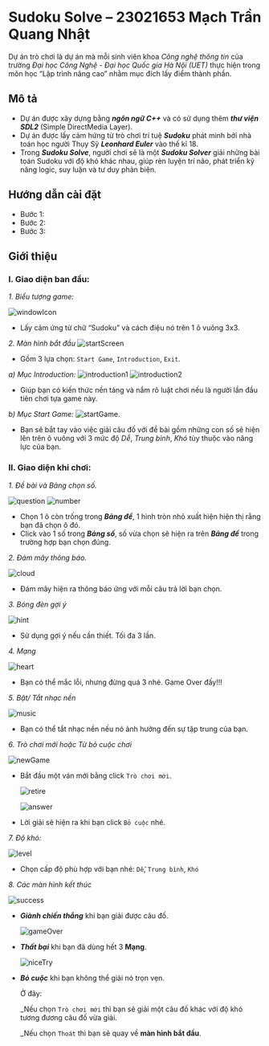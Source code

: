 # Sudoku Solve – 23021653 Mạch Trần Quang Nhật

Dự án trò chơi là dự án mà mỗi sinh viên khoa _Công nghệ thông tin_ của trường _Đại học Công Nghệ - Đại học Quốc gia Hà Nội (UET)_ thực hiện trong môn học “Lập trình nâng cao” nhằm mục đích lấy điểm thành phần.

## **Mô tả**

- Dự án được xây dựng bằng **_ngôn ngữ C++_** và có sử dụng thêm **_thư viện SDL2_** (Simple DirectMedia Layer).
- Dự án được lấy cảm hứng từ trò chơi trí tuệ **_Sudoku_** phát minh bởi nhà toán học người Thụy Sỹ **_Leonhard Euler_** vào thế kỉ 18.
- Trong **_Sudoku Solve_**, người chơi sẽ là một **_Sudoku Solver_** giải những bài toán Sudoku với độ khó khác nhau, giúp rèn luyện trí não, phát triển kỹ năng logic, suy luận và tư duy phản biện.

## **Hướng dẫn cài đặt**

- Bước 1:
- Bước 2:
- Bước 3:

## **Giới thiệu**

### **I. Giao diện ban đầu:**

*1. Biểu tượng game:*
   
![windowIcon](https://github.com/quangnhat09z/Sudoku-Solve/blob/master/cmake-build-debug/MdImages/z5465824266569_522858ba40ccab677a3bf59453ee7009.jpg)

- Lấy cảm ứng từ chữ “Sudoku” và cách điệu nó trên 1 ô vuông 3x3.

*2. Màn hình bắt đầu*
![startScreen](https://github.com/quangnhat09z/Sudoku-Solve/blob/master/cmake-build-debug/MdImages/z5465824266570_a9a65210f4eaa78fe0c668ec4bdb4ef5.jpg)
- Gồm 3 lựa chọn: `Start Game`, `Introduction`, `Exit`.

*a) Mục Introduction:*
![introduction1](https://github.com/quangnhat09z/Sudoku-Solve/blob/master/cmake-build-debug/MdImages/z5465824266568_474049d0543be2dc48ae15e017dbc6f6.jpg)
![introduction2](https://github.com/quangnhat09z/Sudoku-Solve/blob/master/cmake-build-debug/MdImages/z5465824266518_a118e46955c554ffe36cc8fbbe58f2b9.jpg)
- Giúp bạn có kiến thức nền tảng và nắm rõ luật chơi nếu là người lần đầu tiên chơi tựa game này.
  
*b) Mục Start Game:*
![startGame](https://github.com/quangnhat09z/Sudoku-Solve/blob/master/cmake-build-debug/MdImages/z5465824266482_3e280f19ade8d02687f56423e8a5684c.jpg).

- Bạn sẽ bắt tay vào việc giải câu đố với đề bài gồm những con số sẽ hiện lên trên ô vuông với 3 mức độ _Dễ_, _Trung bình_, _Khó_ tùy thuộc vào năng lực của bạn.

### **II. Giao diện khi chơi:**

*1. Đề bài và Bảng chọn số.*
   
   ![question](https://github.com/quangnhat09z/Sudoku-Solve/blob/master/cmake-build-debug/MdImages/z5465824266481_98498f68e8a36e3b52ee2240270a6556.jpg)     ![number](https://github.com/quangnhat09z/Sudoku-Solve/blob/master/cmake-build-debug/MdImages/z5465824266441_f936fbcbd8f87cf185943357adc890dd.jpg)

- Chọn 1 ô còn trống trong **_Bảng đề_**, 1 hình tròn nhỏ xuất hiện hiện thị rằng bạn đã chọn ô đó.
- Click vào 1 số trong **_Bảng số_**, số vừa chọn sẽ hiện ra trên **_Bảng đề_** trong trường hợp bạn chọn đúng.

*2. Đám mây thông báo.*
   
   ![cloud](https://github.com/quangnhat09z/Sudoku-Solve/blob/master/cmake-build-debug/MdImages/z5465824266439_579946fc6901cf94a133a71a125a9e63.jpg)
- Đám mây hiện ra thông báo ứng với mỗi câu trả lời bạn chọn.


*3. Bóng đèn gợi ý*
   
   ![hint](https://github.com/quangnhat09z/Sudoku-Solve/blob/master/cmake-build-debug/MdImages/z5465824218232_bf2574215ba80f46e2e2c46b906f31c2.jpg)

- Sử dụng gợi ý nếu cần thiết. Tối đa 3 lần.

*4. Mạng*
   
   ![heart](https://github.com/quangnhat09z/Sudoku-Solve/blob/master/cmake-build-debug/MdImages/z5465824218184_b5fb9516c37aff5740cc25281264b355.jpg)

- Bạn có thể mắc lỗi, nhưng đừng quá 3 nhé. Game Over đấy!!!

*5. Bật/ Tắt nhạc nền*
   
   ![music](https://github.com/quangnhat09z/Sudoku-Solve/blob/master/cmake-build-debug/MdImages/z5465824218153_c0c5c73c05c0cf043bc1a12d8753e034.jpg)

- Bạn có thể tắt nhạc nền nếu nó ảnh hưởng đến sự tập trung của bạn.

*6. Trò chơi mới hoặc Từ bỏ cuộc chơi*
   
  ![newGame](https://github.com/quangnhat09z/Sudoku-Solve/blob/master/cmake-build-debug/MdImages/Screenshot%202024-05-22%20204537.png)

- Bắt đầu một ván mới bằng click `Trò chơi mới`.
  
  ![retire](https://github.com/quangnhat09z/Sudoku-Solve/blob/master/cmake-build-debug/MdImages/Screenshot%202024-05-22%20204549.png)
  
  ![answer](https://github.com/quangnhat09z/Sudoku-Solve/blob/master/cmake-build-debug/MdImages/z5465824218113_21b295a4ab1aab2fd4c9b85bfe18660d.jpg)

- Lời giải sẽ hiện ra khi bạn click `Bỏ cuộc` nhé.

*7. Độ khó:*

  ![level](https://github.com/quangnhat09z/Sudoku-Solve/blob/master/cmake-build-debug/MdImages/z5465824169635_3248493f5c7c3f19082b2480a8b41ccf.jpg)

- Chọn cấp độ phù hợp với bạn nhé: `Dễ`, `Trung bình`, `Khó`

*8. Các màn hình kết thúc*
   
   ![success](https://github.com/quangnhat09z/Sudoku-Solve/blob/master/cmake-build-debug/MdImages/z5465824169751_6f950d0c3483a5f3fd04400464fb33a9.jpg)

- **_Giành chiến thắng_** khi bạn giải được câu đố.
  
   ![gameOver](https://github.com/quangnhat09z/Sudoku-Solve/blob/master/cmake-build-debug/MdImages/z5465824169752_d5a51f35f79fb0a6e8921fc1d7bd74e7.jpg)
  
- **_Thất bại_** khi bạn đã dùng hết 3 **Mạng**.
  
   ![niceTry](https://github.com/quangnhat09z/Sudoku-Solve/blob/master/cmake-build-debug/MdImages/z5465824169740_7ee8f37fbe76806e614b7c3e35d00144.jpg)

- **_Bỏ cuộc_** khi bạn không thể giải nó trọn vẹn.
  
  Ở đây:
  
  _Nếu chọn `Trò chơi mới` thì bạn sẽ giải một câu đố khác với độ khó tương đương câu đố vừa giải.
  
  _Nếu chọn `Thoát` thì bạn sẽ quay về **màn hình bắt đầu**.
